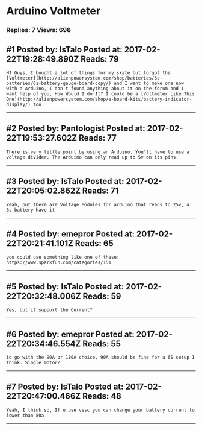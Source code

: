 # Arduino Voltmeter

### Replies: 7 Views: 698

## \#1 Posted by: IsTalo Posted at: 2017-02-22T19:28:49.890Z Reads: 79

```
HI Guys, I bought a lot of things for my skate but forgot the [Voltmeter](http://alienpowersystem.com/shop/batteries/6s-batteries/6s-battery-gauge-board-copy/) and I want to make one now with a Arduino, I don't found anything about it on the forum and I want help of you, How Would I do It? I could be a [Voltmeter Like This One](http://alienpowersystem.com/shop/e-board-kits/battery-indicator-display/) too
```

---
## \#2 Posted by: Pantologist Posted at: 2017-02-22T19:53:27.602Z Reads: 77

```
There is very little point by using an Arduino. You'll have to use a voltage divider. The Arduino can only read up to 5v on its pins.
```

---
## \#3 Posted by: IsTalo Posted at: 2017-02-22T20:05:02.862Z Reads: 71

```
Yeah, but there are Voltage Modules for arduino that reads to 25v, a 6s battery have it
```

---
## \#4 Posted by: emepror Posted at: 2017-02-22T20:21:41.101Z Reads: 65

```
you could use something like one of these: https://www.sparkfun.com/categories/151
```

---
## \#5 Posted by: IsTalo Posted at: 2017-02-22T20:32:48.006Z Reads: 59

```
Yes, but it support the Current?
```

---
## \#6 Posted by: emepror Posted at: 2017-02-22T20:34:46.554Z Reads: 55

```
id go with the 90A or 180A choice, 90A should be fine for a 6S setup I think. Single motor?
```

---
## \#7 Posted by: IsTalo Posted at: 2017-02-22T20:47:00.466Z Reads: 48

```
Yeah, I think so, If u use vesc you can change your battery current to lower than 80a
```

---
